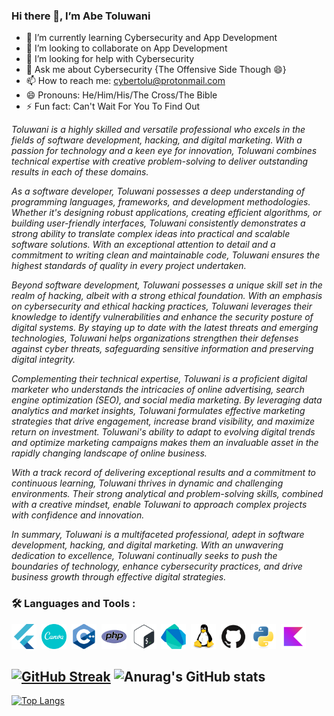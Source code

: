 ### Hi there 👋, I’m Abe Toluwani


- 🌱 I’m currently learning Cybersecurity and App Development
- 👯 I’m looking to collaborate on App Development
- 🤔 I’m looking for help with Cybersecurity
- 💬 Ask me about Cybersecurity {The Offensive Side Though 😄}
- 📫 How to reach me: cybertolu@protonmail.com
- 😄 Pronouns: He/Him/His/The Cross/The Bible
- ⚡ Fun fact: Can't Wait For You To Find Out


  
_Toluwani is a highly skilled and versatile professional who excels in the fields of software development, hacking, and digital marketing. With a passion for technology and a keen eye for innovation, Toluwani combines technical expertise with creative problem-solving to deliver outstanding results in each of these domains._

_As a software developer, Toluwani possesses a deep understanding of programming languages, frameworks, and development methodologies. Whether it's designing robust applications, creating efficient algorithms, or building user-friendly interfaces, Toluwani consistently demonstrates a strong ability to translate complex ideas into practical and scalable software solutions. With an exceptional attention to detail and a commitment to writing clean and maintainable code, Toluwani ensures the highest standards of quality in every project undertaken._

_Beyond software development, Toluwani possesses a unique skill set in the realm of hacking, albeit with a strong ethical foundation. With an emphasis on cybersecurity and ethical hacking practices, Toluwani leverages their knowledge to identify vulnerabilities and enhance the security posture of digital systems. By staying up to date with the latest threats and emerging technologies, Toluwani helps organizations strengthen their defenses against cyber threats, safeguarding sensitive information and preserving digital integrity._

_Complementing their technical expertise, Toluwani is a proficient digital marketer who understands the intricacies of online advertising, search engine optimization (SEO), and social media marketing. By leveraging data analytics and market insights, Toluwani formulates effective marketing strategies that drive engagement, increase brand visibility, and maximize return on investment. Toluwani's ability to adapt to evolving digital trends and optimize marketing campaigns makes them an invaluable asset in the rapidly changing landscape of online business._

_With a track record of delivering exceptional results and a commitment to continuous learning, Toluwani thrives in dynamic and challenging environments. Their strong analytical and problem-solving skills, combined with a creative mindset, enable Toluwani to approach complex projects with confidence and innovation._

_In summary, Toluwani is a multifaceted professional, adept in software development, hacking, and digital marketing. With an unwavering dedication to excellence, Toluwani continually seeks to push the boundaries of technology, enhance cybersecurity practices, and drive business growth through effective digital strategies._



### :hammer_and_wrench: Languages and Tools :
<div>
  <img src="https://github.com/devicons/devicon/blob/master/icons/flutter/flutter-original.svg" title="Flutter" alt="Flutter" width="40" height="40"/>&nbsp;
  <img src="https://github.com/devicons/devicon/blob/master/icons/canva/canva-original.svg" title="Canva" alt="Canva" width="40" height="40"/>&nbsp;
  <img src="https://github.com/devicons/devicon/blob/master/icons/cplusplus/cplusplus-original.svg" title="C Plus Plus" alt="C Plus Plus" width="40" height="40"/>&nbsp;
  <img src="https://github.com/devicons/devicon/blob/master/icons/php/php-original.svg" title="PHP" alt="PHP" width="40" height="40"/>&nbsp;
  <img src="https://github.com/devicons/devicon/blob/master/icons/bash/bash-original.svg" title="Bash" alt="Bash" width="40" height="40"/>&nbsp;
  <img src="https://github.com/devicons/devicon/blob/master/icons/dart/dart-original.svg" title="Dart" alt="Dart" width="40" height="40"/>&nbsp;
  <img src="https://github.com/devicons/devicon/blob/master/icons/linux/linux-original.svg" title="Linux" alt="Linux" width="40" height="40"/>&nbsp;
  <img src="https://github.com/devicons/devicon/blob/master/icons/github/github-original.svg" title="GitHub" alt="GitHub" width="40" height="40"/>&nbsp;
  <img src="https://github.com/devicons/devicon/blob/master/icons/python/python-original.svg" title="Python" alt="Python" width="40" height="40"/>&nbsp;
  <img src="https://github.com/devicons/devicon/blob/master/icons/kotlin/kotlin-original.svg" title="Kotlin" alt="Kotlin" width="40" height="40"/>&nbsp;
  
</div>



[![GitHub Streak](http://github-readme-streak-stats.herokuapp.com?user=abetoluwani&theme=cobalt)](https://git.io/streak-stats)
![Anurag's GitHub stats](https://github-readme-stats.vercel.app/api?username=abetoluwani&show_icons=true&theme=radical)
---

[![Top Langs](https://github-readme-stats.vercel.app/api/top-langs/?username=abetoluwani&layout=compact)](https://github.com/anuraghazra/github-readme-stats)


